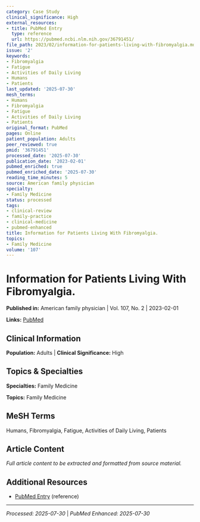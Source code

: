 ```yaml
---
category: Case Study
clinical_significance: High
external_resources:
- title: PubMed Entry
  type: reference
  url: https://pubmed.ncbi.nlm.nih.gov/36791451/
file_path: 2023/02/information-for-patients-living-with-fibromyalgia.md
issue: '2'
keywords:
- Fibromyalgia
- Fatigue
- Activities of Daily Living
- Humans
- Patients
last_updated: '2025-07-30'
mesh_terms:
- Humans
- Fibromyalgia
- Fatigue
- Activities of Daily Living
- Patients
original_format: PubMed
pages: Online
patient_population: Adults
peer_reviewed: true
pmid: '36791451'
processed_date: '2025-07-30'
publication_date: '2023-02-01'
pubmed_enriched: true
pubmed_enriched_date: '2025-07-30'
reading_time_minutes: 5
source: American family physician
specialty:
- Family Medicine
status: processed
tags:
- clinical-review
- family-practice
- clinical-medicine
- pubmed-enhanced
title: Information for Patients Living With Fibromyalgia.
topics:
- Family Medicine
volume: '107'
---
```


# Information for Patients Living With Fibromyalgia.

**Published in:** American family physician | Vol. 107, No. 2 | 2023-02-01

**Links:** [PubMed](https://pubmed.ncbi.nlm.nih.gov/36791451/)

## Clinical Information

**Population:** Adults | **Clinical Significance:** High

## Topics & Specialties

**Specialties:** Family Medicine

**Topics:** Family Medicine

## MeSH Terms

Humans, Fibromyalgia, Fatigue, Activities of Daily Living, Patients

## Article Content

*Full article content to be extracted and formatted from source material.*

## Additional Resources

- [PubMed Entry](https://pubmed.ncbi.nlm.nih.gov/36791451/) (reference)

---

*Processed: 2025-07-30* | *PubMed Enhanced: 2025-07-30*
